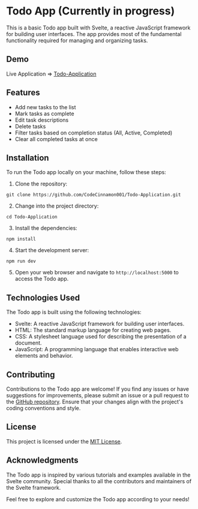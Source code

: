 # Todo App (Currently in progress)

This is a basic Todo app built with Svelte, a reactive JavaScript framework for building user interfaces. The app provides most of the fundamental functionality required for managing and organizing tasks.

## Demo
Live Application => [Todo-Application](https://todo-application.codecinnamon001.repl.co)

## Features

- Add new tasks to the list
- Mark tasks as complete
- Edit task descriptions
- Delete tasks
- Filter tasks based on completion status (All, Active, Completed)
- Clear all completed tasks at once

## Installation

To run the Todo app locally on your machine, follow these steps:

1. Clone the repository:

```shell
git clone https://github.com/CodeCinnamon001/Todo-Application.git
```

2. Change into the project directory:

```shell
cd Todo-Application
```

3. Install the dependencies:

```shell
npm install
```

4. Start the development server:

```shell
npm run dev
```

5. Open your web browser and navigate to `http://localhost:5000` to access the Todo app.


## Technologies Used

The Todo app is built using the following technologies:

- Svelte: A reactive JavaScript framework for building user interfaces.
- HTML: The standard markup language for creating web pages.
- CSS: A stylesheet language used for describing the presentation of a document.
- JavaScript: A programming language that enables interactive web elements and behavior.

## Contributing

Contributions to the Todo app are welcome! If you find any issues or have suggestions for improvements, please submit an issue or a pull request to the [GitHub repository](https://github.com/CodeCinnamon001/Todo-Application). Ensure that your changes align with the project's coding conventions and style.

## License

This project is licensed under the [MIT License](LICENSE).

## Acknowledgments

The Todo app is inspired by various tutorials and examples available in the Svelte community. Special thanks to all the contributors and maintainers of the Svelte framework.

Feel free to explore and customize the Todo app according to your needs!
